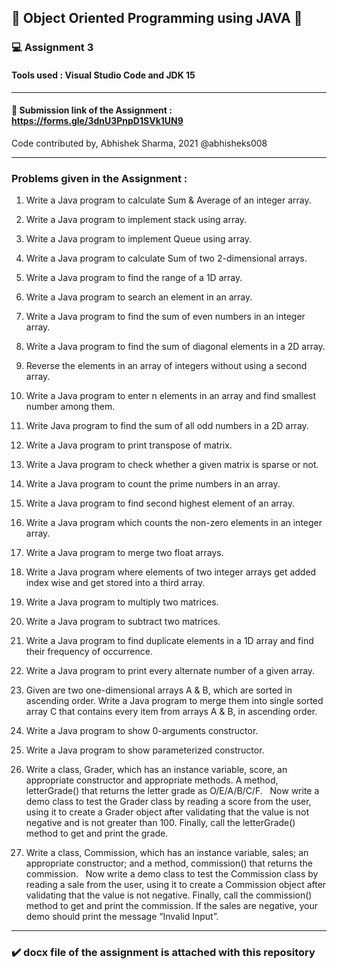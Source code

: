 ## :trident: Object Oriented Programming using JAVA :trident:
### :computer: Assignment 3
#### Tools used : Visual Studio Code and JDK 15
********************************************************************************************
#### :link: Submission link of the Assignment : https://forms.gle/3dnU3PnpD1SVk1UN9
Code contributed by, Abhishek Sharma, 2021 @abhisheks008
******************************************************************************************
### Problems given in the Assignment :

1. Write a Java program to calculate Sum & Average of an integer array. 
2. Write a Java program to implement stack using array. 
3. Write a Java program to implement Queue using array. 
4. Write a Java program to calculate Sum of two 2-dimensional arrays. 
5. Write a Java program to find the range of a 1D array. 
6. Write a Java program to search an element in an array. 
7. Write a Java program to find the sum of even numbers in an integer array. 
8. Write a Java program to find the sum of diagonal elements in a 2D array. 
9. Reverse the elements in an array of integers without using a second array. 
10. Write a Java program to enter n elements in an array and find smallest number among them. 
11. Write Java program to find the sum of all odd numbers in a 2D array. 
12. Write a Java program to print transpose of matrix. 
13. Write a Java program to check whether a given matrix is sparse or not. 
14. Write a Java program to count the prime numbers in an array. 
15. Write a Java program to find second highest element of an array. 
16. Write a Java program which counts the non-zero elements in an integer array. 
17. Write a Java program to merge two float arrays. 
18. Write a Java program where elements of two integer arrays get added index wise and get stored into a third array. 
19. Write a Java program to multiply two matrices. 
20. Write a Java program to subtract two matrices. 
21. Write a Java program to find duplicate elements in a 1D array and find their frequency of occurrence. 
22. Write a Java program to print every alternate number of a given array. 
23. Given are two one-dimensional arrays A & B, which are sorted in ascending order. Write a Java program to merge them into single sorted array C that contains every item from arrays A & B, in ascending order. 
24. Write a Java program to show 0-arguments constructor. 
25. Write a Java program to show parameterized constructor. 
26. Write a class, Grader, which has an instance variable, score, an appropriate constructor and appropriate methods. A method, letterGrade() that returns the letter grade as O/E/A/B/C/F. 
 
Now write a demo class to test the Grader class by reading a score from the user, using it to create a Grader object after validating that the value is not negative and is not greater than 100. Finally, call the letterGrade() method to get and print the grade. 

27. Write a class, Commission, which has an instance variable, sales; an appropriate constructor; and a method, commission() that returns the commission. 
 
Now write a demo class to test the Commission class by reading a sale from the user, using it to create a Commission object after validating that the value is not negative. Finally, call the commission() method to get and print the commission. If the sales are negative, your demo should print the message “Invalid Input”.

*******************************************************

### :heavy_check_mark: docx file of the assignment is attached with this repository

